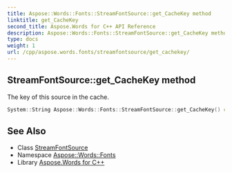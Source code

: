 ```yaml
---
title: Aspose::Words::Fonts::StreamFontSource::get_CacheKey method
linktitle: get_CacheKey
second_title: Aspose.Words for C++ API Reference
description: Aspose::Words::Fonts::StreamFontSource::get_CacheKey method. The key of this source in the cache in C++.
type: docs
weight: 1
url: /cpp/aspose.words.fonts/streamfontsource/get_cachekey/
---
```

## StreamFontSource::get_CacheKey method


The key of this source in the cache.

```cpp
System::String Aspose::Words::Fonts::StreamFontSource::get_CacheKey() const
```

## See Also

* Class [StreamFontSource](../)
* Namespace [Aspose::Words::Fonts](../../)
* Library [Aspose.Words for C++](../../../)
